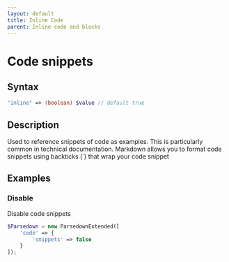 ```yaml
---
layout: default
title: Inline Code
parent: Inline code and blocks
---
```


# Code snippets

## Syntax
```php
"inline" => (boolean) $value // default true
```

## Description
Used to reference snippets of code as examples. This is particularly common in technical documentation. Markdown allows you to format code snippets using backticks (`) that wrap your code snippet

## Examples

### Disable
Disable code snippets

```php
$Parsedown = new ParsedownExtended([
    'code' => {
        'snippets' => false
    }
]);
```
